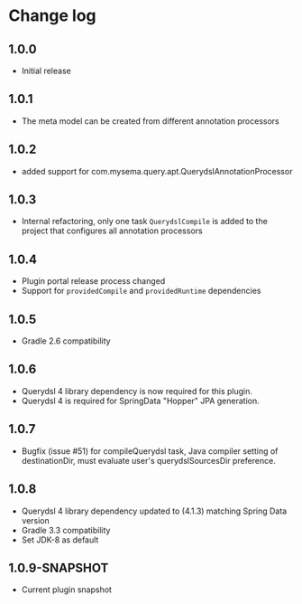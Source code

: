 # Change log

## 1.0.0
* Initial release

## 1.0.1
* The meta model can be created from different annotation processors

## 1.0.2
* added support for com.mysema.query.apt.QuerydslAnnotationProcessor

## 1.0.3
* Internal refactoring, only one task `QuerydslCompile` is added to the project that configures all annotation processors

## 1.0.4
* Plugin portal release process changed
* Support for `providedCompile` and `providedRuntime` dependencies

## 1.0.5
* Gradle 2.6 compatibility

## 1.0.6
* Querydsl 4 library dependency is now required for this plugin.
* Querydsl 4 is required for SpringData "Hopper" JPA generation.

## 1.0.7
* Bugfix (issue #51) for compileQuerydsl task, Java compiler setting of destinationDir, must evaluate user's querydslSourcesDir preference.

## 1.0.8
* Querydsl 4 library dependency updated to (4.1.3) matching Spring Data version
* Gradle 3.3 compatibility
* Set JDK-8 as default

## 1.0.9-SNAPSHOT
* Current plugin snapshot
